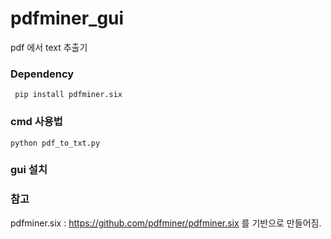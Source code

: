 # pdfminer_gui  

pdf 에서 text 추출기

###  Dependency 


``` pip install pdfminer.six``` 


### cmd 사용법

``` python pdf_to_txt.py ```


### gui 설치






### 참고 

pdfminer.six  :  https://github.com/pdfminer/pdfminer.six  를 기반으로 만들어짐.


